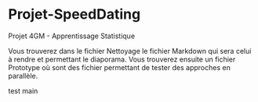 # Projet-SpeedDating
Projet 4GM - Apprentissage Statistique

Vous trouverez dans le fichier Nettoyage le fichier Markdown qui sera celui à rendre et permettant le diaporama. Vous trouverez ensuite un fichier Prototype où sont des fichier permettant de tester des approches en parallèle.

test main
